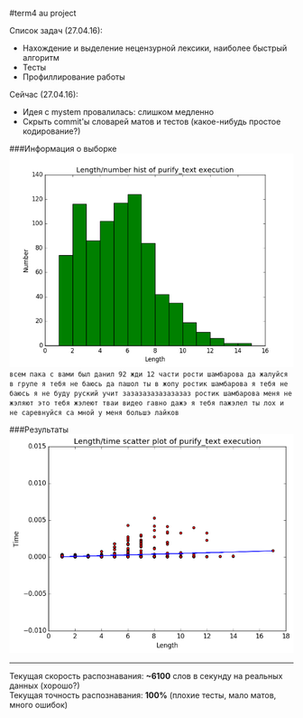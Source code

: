 #term4 au project

Список задач (27.04.16):

* Нахождение и выделение нецензурной лексики, наиболее быстрый алгоритм
* Тесты
* Профиллирование работы

Сейчас (27.04.16):

* Идея с mystem провалилась: слишком медленно
* Скрыть commit'ы словарей матов и тестов (какое-нибудь простое кодирование?)

###Информация о выборке
![Граффик](src/test/resources/plots/length_number_plot.png "Граффик") <br />
`всем пака с вами был данил 92 жди 12 части
рости шамбарова да жалуйся в групе я тебя не баюсь да пашол ты в жопу ростик шамбарова
я тебя не баюсь я не буду руский учит зазазазазазазазаз
ростик шамбарова меня не жэляют это тебя жэлеют тваи видео гавно
дажэ я тебя пажэлел ты лох и не саревнуйся са мной у меня большэ лайков`

###Результаты
![Граффик](src/test/resources/plots/length_time_plot.png "Граффик") <br />


***

Текущая скорость распознавания: **~6100** слов в секунду на реальных данных (хорошо?) <br />
Текущая точность распознавания: **100%** (плохие тесты, мало матов, много ошибок)





